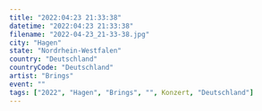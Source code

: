 ```yaml
---
title: "2022:04:23 21:33:38"
datetime: "2022:04:23 21:33:38"
filename: "2022-04-23_21-33-38.jpg"
city: "Hagen"
state: "Nordrhein-Westfalen"
country: "Deutschland"
countryCode: "Deutschland"
artist: "Brings"
event: ""
tags: ["2022", "Hagen", "Brings", "", Konzert, "Deutschland"]
---
```

